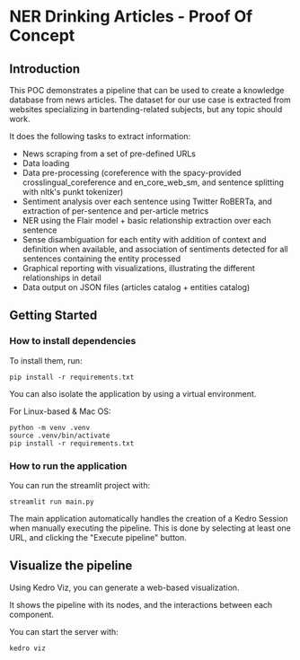 # NER Drinking Articles - Proof Of Concept

## Introduction 
This POC demonstrates a pipeline that can be used to create a knowledge database from news articles. The dataset for our use case is extracted from websites specializing in bartending-related subjects, but any topic should work.

It does the following tasks to extract information:

- News scraping from a set of pre-defined URLs
- Data loading
- Data pre-processing (coreference with the spacy-provided crosslingual_coreference and en_core_web_sm, and sentence splitting with nltk's punkt tokenizer)
- Sentiment analysis over each sentence using Twitter RoBERTa, and extraction of per-sentence and per-article metrics
- NER using the Flair model + basic relationship extraction over each sentence
- Sense disambiguation for each entity with addition of context and definition when available, and association of sentiments detected for all sentences containing the entity processed
- Graphical reporting with visualizations, illustrating the different relationships in detail
- Data output on JSON files (articles catalog + entities catalog)

## Getting Started

### How to install dependencies

To install them, run:

```
pip install -r requirements.txt
```

You can also isolate the application by using a virtual environment.

For Linux-based & Mac OS:

```
python -m venv .venv
source .venv/bin/activate
pip install -r requirements.txt
```

### How to run the application

You can run the streamlit project with:

```
streamlit run main.py
```

The main application automatically handles the creation of a Kedro Session when manually executing the pipeline.
This is done by selecting at least one URL, and clicking the "Execute pipeline" button.

## Visualize the pipeline

Using Kedro Viz, you can generate a web-based visualization. 

It shows the pipeline with its nodes, and the interactions between each component.

You can start the server with:

```
kedro viz
```

